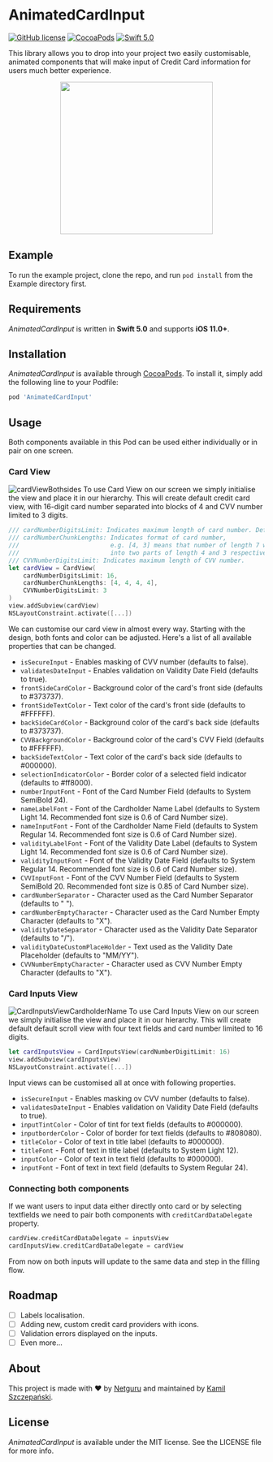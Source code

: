 # AnimatedCardInput

[![GitHub license](https://img.shields.io/badge/license-MIT-lightgrey.svg)](https://raw.githubusercontent.com/krysztalzg/AnimatedCardInput/master/LICENSE)
[![CocoaPods](https://img.shields.io/cocoapods/v/AnimatedCardInput.svg)](http://cocoapods.org/pods/AnimatedCardInput)
[![Swift 5.0](https://img.shields.io/badge/Swift-5.0-green.svg)](https://developer.apple.com/swift/)

This library allows you to drop into your project two easily customisable, animated components that will make input of Credit Card information for users much better experience.
<p align="center">
	<img src="https://user-images.githubusercontent.com/6009785/82156049-4ab40d00-9879-11ea-9c1e-ef5ab53f94bd.gif" width="300">
</p>

## Example

To run the example project, clone the repo, and run `pod install` from the Example directory first.

## Requirements

*AnimatedCardInput* is written in **Swift 5.0** and supports **iOS 11.0+**.

## Installation

*AnimatedCardInput* is available through [CocoaPods](https://cocoapods.org). To install
it, simply add the following line to your Podfile:

```ruby
pod 'AnimatedCardInput'
```

## Usage

Both components available in this Pod can be used either individually or in pair on one screen.

### Card View
![cardViewBothsides](https://user-images.githubusercontent.com/6009785/82155437-4e459500-9875-11ea-8242-a09f83f7af52.png)
To use Card View on our screen we simply initialise the view and place it in our hierarchy. This will create default credit card view, with 16-digit card number separated into blocks of 4 and CVV number limited to 3 digits.
```swift
/// cardNumberDigitsLimit: Indicates maximum length of card number. Defaults to 16.
/// cardNumberChunkLengths: Indicates format of card number,
///                         e.g. [4, 3] means that number of length 7 will be split
///                         into two parts of length 4 and 3 respectively (XXXX XXX).
/// CVVNumberDigitsLimit: Indicates maximum length of CVV number.
let cardView = CardView(
    cardNumberDigitsLimit: 16,
    cardNumberChunkLengths: [4, 4, 4, 4],
    CVVNumberDigitsLimit: 3
)
view.addSubview(cardView)
NSLayoutConstraint.activate([...])
```
We can customise our card view in almost every way. Starting with the design, both fonts and color can be adjusted. Here's a list of all available properties that can be changed.

* `isSecureInput` - Enables masking of CVV number (defaults to false).
* `validatesDateInput` - Enables validation on Validity Date Field (defaults to true).
* `frontSideCardColor` - Background color of the card's front side (defaults to #373737).
* `frontSideTextColor` - Text color of the card's front side (defaults to #FFFFFF).
* `backSideCardColor` - Background color of the card's back side (defaults to #373737).
* `CVVBackgroundColor` - Background color of the card's CVV Field (defaults to #FFFFFF).
* `backSideTextColor` - Text color of the card's back side (defaults to #000000).
* `selectionIndicatorColor` - Border color of a selected field indicator (defaults to #ff8000).
* `numberInputFont` - Font of the Card Number Field (defaults to System SemiBold 24).
* `nameLabelFont` - Font of the Cardholder Name Label (defaults to System Light 14. Recommended font size is 0.6 of Card Number size).
* `nameInputFont` - Font of the Cardholder Name Field (defaults to System Regular 14. Recommended font size is 0.6 of Card Number size).
* `validityLabelFont` - Font of the Validity Date Label (defaults to System Light 14. Recommended font size is 0.6 of Card Number size).
* `validityInputFont` - Font of the Validity Date Field (defaults to System Regular 14. Recommended font size is 0.6 of Card Number size).
* `CVVInputFont` - Font of the CVV Number Field (defaults to System SemiBold 20. Recommended font size is 0.85 of Card Number size).
* `cardNumberSeparator` - Character used as the Card Number Separator (defaults to " ").
* `cardNumberEmptyCharacter` - Character used as the Card Number Empty Character (defaults to "X").
* `validityDateSeparator` - Character used as the Validity Date Separator (defaults to "/").
* `validityDateCustomPlaceHolder` - Text used as the Validity Date Placeholder (defaults to "MM/YY").
* `CVVNumberEmptyCharacter` - Character used as CVV Number Empty Character (defaults to "X").

### Card Inputs View
![CardInputsViewCardholderName](https://user-images.githubusercontent.com/6009785/82155441-500f5880-9875-11ea-85f4-95920ff23e3d.png)
To use Card Inputs View on our screen we simply initialise the view and place it in our hierarchy. This will create default default scroll view with four text fields and card number limited to 16 digits.
```swift
let cardInputsView = CardInputsView(cardNumberDigitLimit: 16)
view.addSubview(cardInputsView)
NSLayoutConstraint.activate([...])
```
Input views can be customised all at once with following properties.
* `isSecureInput` - Enables masking ov CVV number (defaults to false).
* `validatesDateInput` - Enables validation on Validity Date Field (defaults to true).
* `inputTintColor` - Color of tint for text fields (defaults to #000000).
* `inputborderColor` - Color of border for text fields (defaults to #808080).
* `titleColor` - Color of text in title label (defaults to #000000).
* `titleFont` - Font of text in title label (defaults to System Light 12).
* `inputColor` - Color of text in text field (defaults to #000000).
* `inputFont` - Font of text in text field (defaults to System Regular 24).

### Connecting both components
If we want users to input data either directly onto card or by selecting textfields we need to pair both components with `creditCardDataDelegate` property.
```swift
cardView.creditCardDataDelegate = inputsView
cardInputsView.creditCardDataDelegate = cardView
```
From now on both inputs will update to the same data and step in the filling flow.

## Roadmap
* [ ] Labels localisation.
* [ ] Adding new, custom credit card providers with icons.
* [ ] Validation errors displayed on the inputs.
* [ ] Even more...

## About

This project is made with ❤️ by [Netguru](https://netguru.com) and maintained by [Kamil Szczepański](https://github.com/krysztalzg).

## License

*AnimatedCardInput* is available under the MIT license. See the LICENSE file for more info.
